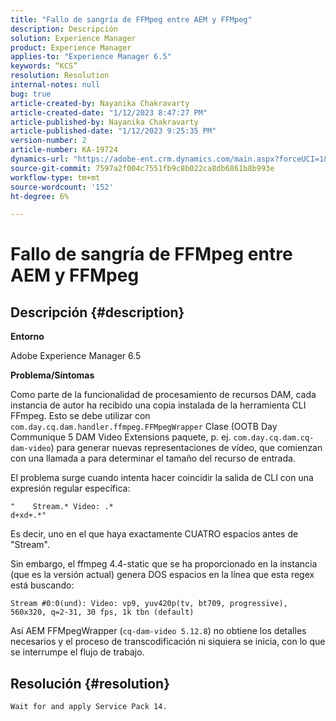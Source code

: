 ```yaml
---
title: "Fallo de sangría de FFMpeg entre AEM y FFMpeg"
description: Descripción
solution: Experience Manager
product: Experience Manager
applies-to: "Experience Manager 6.5"
keywords: “KCS”
resolution: Resolution
internal-notes: null
bug: true
article-created-by: Nayanika Chakravarty
article-created-date: "1/12/2023 8:47:27 PM"
article-published-by: Nayanika Chakravarty
article-published-date: "1/12/2023 9:25:35 PM"
version-number: 2
article-number: KA-19724
dynamics-url: "https://adobe-ent.crm.dynamics.com/main.aspx?forceUCI=1&pagetype=entityrecord&etn=knowledgearticle&id=482fc751-ba92-ed11-aad1-6045bd006c82"
source-git-commit: 7597a2f004c7551fb9c8b022ca8db6861b8b993e
workflow-type: tm+mt
source-wordcount: '152'
ht-degree: 6%

---
```


# Fallo de sangría de FFMpeg entre AEM y FFMpeg

## Descripción {#description}


<b>Entorno</b>

Adobe Experience Manager 6.5

<b>Problema/Síntomas</b>

Como parte de la funcionalidad de procesamiento de recursos DAM, cada instancia de autor ha recibido una copia instalada de la herramienta CLI FFmpeg. Esto se debe utilizar con `com.day.cq.dam.handler.ffmpeg.FFMpegWrapper` Clase (OOTB Day Communique 5 DAM Video Extensions paquete, p. ej. `com.day.cq.dam.cq-dam-video`) para generar nuevas representaciones de vídeo, que comienzan con una llamada a para determinar el tamaño del recurso de entrada.

El problema surge cuando intenta hacer coincidir la salida de CLI con una expresión regular específica:


```
"    Stream.* Video: .*
d+xd+.*"
```


Es decir, uno en el que haya exactamente CUATRO espacios antes de &quot;Stream&quot;.

Sin embargo, el ffmpeg 4.4-static que se ha proporcionado en la instancia (que es la versión actual) genera DOS espacios en la línea que esta regex está buscando:


```
Stream #0:0(und): Video: vp9, yuv420p(tv, bt709, progressive), 560x320, q=2-31, 30 fps, 1k tbn (default)
```


Así AEM FFMpegWrapper (`cq-dam-video 5.12.8`) no obtiene los detalles necesarios y el proceso de transcodificación ni siquiera se inicia, con lo que se interrumpe el flujo de trabajo.


## Resolución {#resolution}


`Wait for and apply Service Pack 14.`
